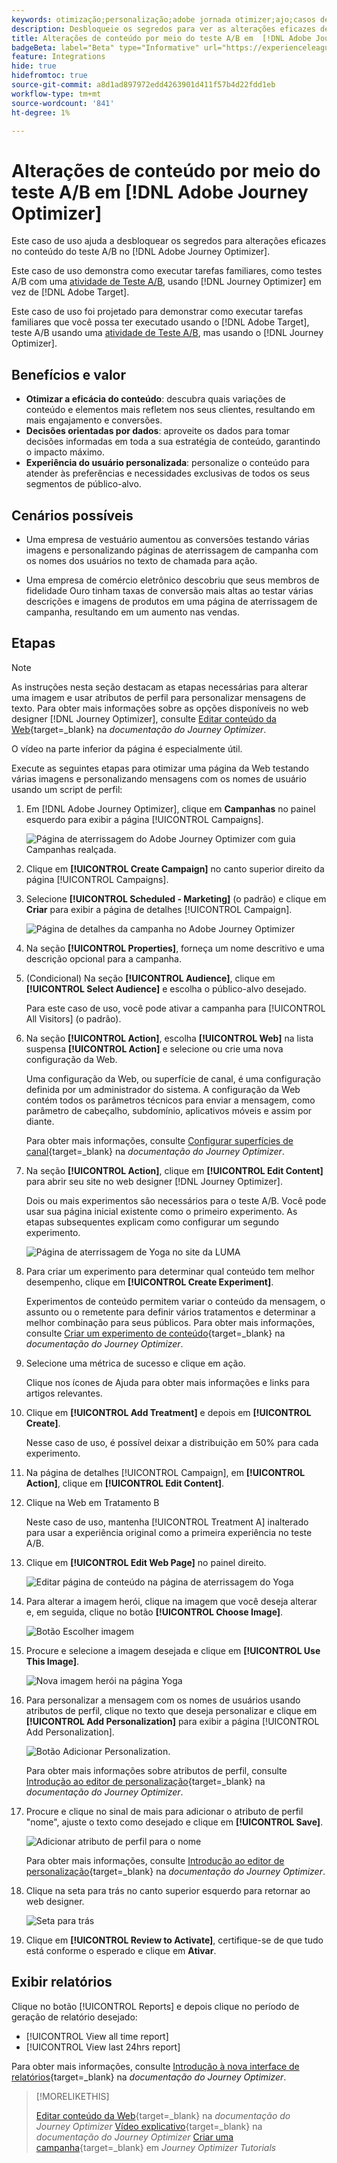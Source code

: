```yaml
---
keywords: otimização;personalização;adobe jornada otimizer;ajo;casos de uso;cenários;alteração de conteúdo/teste ab;atributo de perfil;alterar imagem;trocar imagem
description: Desbloqueie os segredos para ver as alterações eficazes de conteúdo do teste A/B no Adobe Journey Optimizer
title: Alterações de conteúdo por meio do teste A/B em  [!DNL Adobe Journey Optimizer]
badgeBeta: label="Beta" type="Informative" url="https://experienceleague.adobe.com/docs/target/using/introduction/intro.html?lang=pt-BR#beta newtab=true" tooltip="O que são recursos beta no  [!DNL Adobe Target]."
feature: Integrations
hide: true
hidefromtoc: true
source-git-commit: a8d1ad897972edd4263901d411f57b4d22fdd1eb
workflow-type: tm+mt
source-wordcount: '841'
ht-degree: 1%

---
```


# Alterações de conteúdo por meio do teste A/B em [!DNL Adobe Journey Optimizer]

Este caso de uso ajuda a desbloquear os segredos para alterações eficazes no conteúdo do teste A/B no [!DNL Adobe Journey Optimizer].

Este caso de uso demonstra como executar tarefas familiares, como testes A/B com uma [atividade de Teste A/B](/help/main/c-activities/t-test-ab/test-ab.md), usando [!DNL Journey Optimizer] em vez de [!DNL Adobe Target].

Este caso de uso foi projetado para demonstrar como executar tarefas familiares que você possa ter executado usando o [!DNL Adobe Target], teste A/B usando uma [atividade de Teste A/B](/help/main/c-activities/t-test-ab/test-ab.md), mas usando o [!DNL Journey Optimizer].

## Benefícios e valor

* **Otimizar a eficácia do conteúdo**: descubra quais variações de conteúdo e elementos mais refletem nos seus clientes, resultando em mais engajamento e conversões.
* **Decisões orientadas por dados**: aproveite os dados para tomar decisões informadas em toda a sua estratégia de conteúdo, garantindo o impacto máximo.
* **Experiência do usuário personalizada**: personalize o conteúdo para atender às preferências e necessidades exclusivas de todos os seus segmentos de público-alvo.

## Cenários possíveis

* Uma empresa de vestuário aumentou as conversões testando várias imagens e personalizando páginas de aterrissagem de campanha com os nomes dos usuários no texto de chamada para ação.

* Uma empresa de comércio eletrônico descobriu que seus membros de fidelidade Ouro tinham taxas de conversão mais altas ao testar várias descrições e imagens de produtos em uma página de aterrissagem de campanha, resultando em um aumento nas vendas.

## Etapas

>[!NOTE]
>
>As instruções nesta seção destacam as etapas necessárias para alterar uma imagem e usar atributos de perfil para personalizar mensagens de texto. Para obter mais informações sobre as opções disponíveis no web designer [!DNL Journey Optimizer], consulte [Editar conteúdo da Web](https://experienceleague.adobe.com/en/docs/journey-optimizer/using/web/author-web-pages/edit-web-content){target=_blank} na *documentação do Journey Optimizer*.
>
>O vídeo na parte inferior da página é especialmente útil.

Execute as seguintes etapas para otimizar uma página da Web testando várias imagens e personalizando mensagens com os nomes de usuário usando um script de perfil:

1. Em [!DNL Adobe Journey Optimizer], clique em **Campanhas** no painel esquerdo para exibir a página [!UICONTROL Campaigns].

   ![Página de aterrissagem do Adobe Journey Optimizer com guia Campanhas realçada.](/help/main/c-integrating-target-with-mac/ajo/assets/ajo-landing-page.png)

1. Clique em **[!UICONTROL Create Campaign]** no canto superior direito da página [!UICONTROL Campaigns].

1. Selecione **[!UICONTROL Scheduled - Marketing]** (o padrão) e clique em **Criar** para exibir a página de detalhes [!UICONTROL Campaign].

   ![Página de detalhes da campanha no Adobe Journey Optimizer](/help/main/c-integrating-target-with-mac/ajo/assets/campaign-details.png)

1. Na seção **[!UICONTROL Properties]**, forneça um nome descritivo e uma descrição opcional para a campanha.

1. (Condicional) Na seção **[!UICONTROL Audience]**, clique em **[!UICONTROL Select Audience]** e escolha o público-alvo desejado.

   Para este caso de uso, você pode ativar a campanha para [!UICONTROL All Visitors] (o padrão).

1. Na seção **[!UICONTROL Action]**, escolha **[!UICONTROL Web]** na lista suspensa **[!UICONTROL Action]** e selecione ou crie uma nova configuração da Web.

   Uma configuração da Web, ou superfície de canal, é uma configuração definida por um administrador do sistema. A configuração da Web contém todos os parâmetros técnicos para enviar a mensagem, como parâmetro de cabeçalho, subdomínio, aplicativos móveis e assim por diante.

   Para obter mais informações, consulte [Configurar superfícies de canal](https://experienceleague.adobe.com/en/docs/journey-optimizer/using/configuration/channel-surfaces#set-up-channel-surfaces){target=_blank} na *documentação do Journey Optimizer*.

1. Na seção **[!UICONTROL Action]**, clique em **[!UICONTROL Edit Content]** para abrir seu site no web designer [!DNL Journey Optimizer].

   Dois ou mais experimentos são necessários para o teste A/B. Você pode usar sua página inicial existente como o primeiro experimento. As etapas subsequentes explicam como configurar um segundo experimento.

   ![Página de aterrissagem de Yoga no site da LUMA](/help/main/c-integrating-target-with-mac/ajo/assets/luma-yoga-landing.png)

1. Para criar um experimento para determinar qual conteúdo tem melhor desempenho, clique em **[!UICONTROL Create Experiment]**.

   Experimentos de conteúdo permitem variar o conteúdo da mensagem, o assunto ou o remetente para definir vários tratamentos e determinar a melhor combinação para seus públicos. Para obter mais informações, consulte [Criar um experimento de conteúdo](https://experienceleague.adobe.com/en/docs/journey-optimizer/using/content-management/content-experiment/content-experiment){target=_blank} na *documentação do Journey Optimizer*.

1. Selecione uma métrica de sucesso e clique em ação.

   Clique nos ícones de Ajuda para obter mais informações e links para artigos relevantes.

1. Clique em **[!UICONTROL Add Treatment]** e depois em **[!UICONTROL Create]**.

   Nesse caso de uso, é possível deixar a distribuição em 50% para cada experimento.

1. Na página de detalhes [!UICONTROL Campaign], em **[!UICONTROL Action]**, clique em **[!UICONTROL Edit Content]**.

1. Clique na Web em Tratamento B

   Neste caso de uso, mantenha [!UICONTROL Treatment A] inalterado para usar a experiência original como a primeira experiência no teste A/B.

1. Clique em **[!UICONTROL Edit Web Page]** no painel direito.

   ![Editar página de conteúdo na página de aterrissagem do Yoga](/help/main/c-integrating-target-with-mac/ajo/assets/edit-yoga-page.png)

1. Para alterar a imagem herói, clique na imagem que você deseja alterar e, em seguida, clique no botão **[!UICONTROL Choose Image]**.

   ![Botão Escolher imagem](/help/main/c-integrating-target-with-mac/ajo/assets/choose-image.png)

1. Procure e selecione a imagem desejada e clique em **[!UICONTROL Use This Image]**.

   ![Nova imagem herói na página Yoga](/help/main/c-integrating-target-with-mac/ajo/assets/new-hero-image.png)

1. Para personalizar a mensagem com os nomes de usuários usando atributos de perfil, clique no texto que deseja personalizar e clique em **[!UICONTROL Add Personalization]** para exibir a página [!UICONTROL Add Personalization].

   ![Botão Adicionar Personalization.](/help/main/c-integrating-target-with-mac/ajo/assets/add-personalization-button.png)

   Para obter mais informações sobre atributos de perfil, consulte [Introdução ao editor de personalização](https://experienceleague.adobe.com/en/docs/journey-optimizer/using/content-management/personalization/expression-editor/personalization-build-expressions){target=_blank} na *documentação do Journey Optimizer*.

1. Procure e clique no sinal de mais para adicionar o atributo de perfil &quot;nome&quot;, ajuste o texto como desejado e clique em **[!UICONTROL Save]**.

   ![Adicionar atributo de perfil para o nome](/help/main/c-integrating-target-with-mac/ajo/assets/add-profile-attribute-for-name.png)

   Para obter mais informações, consulte [Introdução ao editor de personalização](https://experienceleague.adobe.com/en/docs/journey-optimizer/using/content-management/personalization/expression-editor/personalization-build-expressions){target=_blank} na *documentação do Journey Optimizer*.

1. Clique na seta para trás no canto superior esquerdo para retornar ao web designer.

   ![Seta para trás](/help/main/c-integrating-target-with-mac/ajo/assets/back-arrow.png)

1. Clique em **[!UICONTROL Review to Activate]**, certifique-se de que tudo está conforme o esperado e clique em **Ativar**.

## Exibir relatórios

Clique no botão [!UICONTROL Reports] e depois clique no período de geração de relatório desejado:

* [!UICONTROL View all time report]
* [!UICONTROL View last 24hrs report]

Para obter mais informações, consulte [Introdução à nova interface de relatórios](https://experienceleague.adobe.com/en/docs/journey-optimizer/using/channel-report/report-gs-cja){target=_blank} na *documentação do Journey Optimizer*.

>[!MORELIKETHIS]
>
>[Editar conteúdo da Web](https://experienceleague.adobe.com/en/docs/journey-optimizer/using/web/author-web-pages/edit-web-content){target=_blank} na *documentação do Journey Optimizer*
>[Vídeo explicativo](https://experienceleague.adobe.com/en/docs/journey-optimizer/using/web/author-web-pages/edit-web-content#video){target=_blank} na *documentação do Journey Optimizer*
>[Criar uma campanha](https://experienceleague.adobe.com/en/docs/journey-optimizer-learn/tutorials/create-campaigns/create-a-campaign){target=_blank} em *Journey Optimizer Tutorials*

